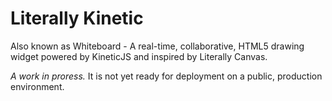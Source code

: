 Literally Kinetic
=================

Also known as Whiteboard - A real-time, collaborative, HTML5 drawing widget powered by KineticJS and inspired by Literally Canvas.

_A work in proress._ It is not yet ready for deployment on a public, production environment.